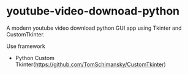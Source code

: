 # youtube-video-downoad-python
A modern youtube video download python GUI app using Tkinter and CustomTkinter.


Use framework
 * Python Custom Tkinter(https://github.com/TomSchimansky/CustomTkinter)
